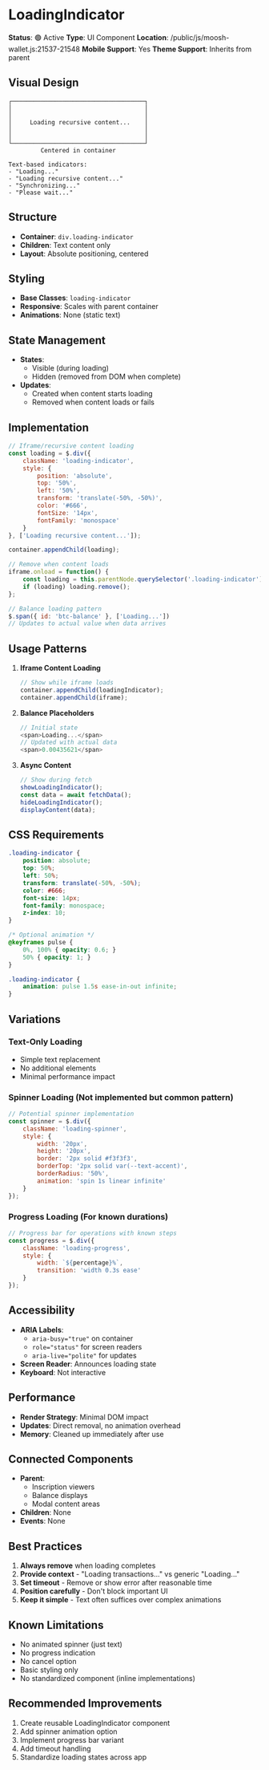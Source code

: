 # LoadingIndicator

**Status**: 🟢 Active
**Type**: UI Component
**Location**: /public/js/moosh-wallet.js:21537-21548
**Mobile Support**: Yes
**Theme Support**: Inherits from parent

## Visual Design

```
┌─────────────────────────────────────┐
│                                     │
│                                     │
│     Loading recursive content...    │
│                                     │
│                                     │
└─────────────────────────────────────┘
         Centered in container

Text-based indicators:
- "Loading..."
- "Loading recursive content..."
- "Synchronizing..."
- "Please wait..."
```

## Structure
- **Container**: `div.loading-indicator`
- **Children**: Text content only
- **Layout**: Absolute positioning, centered

## Styling
- **Base Classes**: `loading-indicator`
- **Responsive**: Scales with parent container
- **Animations**: None (static text)

## State Management
- **States**: 
  - Visible (during loading)
  - Hidden (removed from DOM when complete)
- **Updates**: 
  - Created when content starts loading
  - Removed when content loads or fails

## Implementation
```javascript
// Iframe/recursive content loading
const loading = $.div({
    className: 'loading-indicator',
    style: {
        position: 'absolute',
        top: '50%',
        left: '50%',
        transform: 'translate(-50%, -50%)',
        color: '#666',
        fontSize: '14px',
        fontFamily: 'monospace'
    }
}, ['Loading recursive content...']);

container.appendChild(loading);

// Remove when content loads
iframe.onload = function() {
    const loading = this.parentNode.querySelector('.loading-indicator');
    if (loading) loading.remove();
};

// Balance loading pattern
$.span({ id: 'btc-balance' }, ['Loading...'])
// Updates to actual value when data arrives
```

## Usage Patterns
1. **Iframe Content Loading**
   ```javascript
   // Show while iframe loads
   container.appendChild(loadingIndicator);
   container.appendChild(iframe);
   ```

2. **Balance Placeholders**
   ```javascript
   // Initial state
   <span>Loading...</span>
   // Updated with actual data
   <span>0.00435621</span>
   ```

3. **Async Content**
   ```javascript
   // Show during fetch
   showLoadingIndicator();
   const data = await fetchData();
   hideLoadingIndicator();
   displayContent(data);
   ```

## CSS Requirements
```css
.loading-indicator {
    position: absolute;
    top: 50%;
    left: 50%;
    transform: translate(-50%, -50%);
    color: #666;
    font-size: 14px;
    font-family: monospace;
    z-index: 10;
}

/* Optional animation */
@keyframes pulse {
    0%, 100% { opacity: 0.6; }
    50% { opacity: 1; }
}

.loading-indicator {
    animation: pulse 1.5s ease-in-out infinite;
}
```

## Variations

### Text-Only Loading
- Simple text replacement
- No additional elements
- Minimal performance impact

### Spinner Loading (Not implemented but common pattern)
```javascript
// Potential spinner implementation
const spinner = $.div({
    className: 'loading-spinner',
    style: {
        width: '20px',
        height: '20px',
        border: '2px solid #f3f3f3',
        borderTop: '2px solid var(--text-accent)',
        borderRadius: '50%',
        animation: 'spin 1s linear infinite'
    }
});
```

### Progress Loading (For known durations)
```javascript
// Progress bar for operations with known steps
const progress = $.div({
    className: 'loading-progress',
    style: {
        width: `${percentage}%`,
        transition: 'width 0.3s ease'
    }
});
```

## Accessibility
- **ARIA Labels**: 
  - `aria-busy="true"` on container
  - `role="status"` for screen readers
  - `aria-live="polite"` for updates
- **Screen Reader**: Announces loading state
- **Keyboard**: Not interactive

## Performance
- **Render Strategy**: Minimal DOM impact
- **Updates**: Direct removal, no animation overhead
- **Memory**: Cleaned up immediately after use

## Connected Components
- **Parent**: 
  - Inscription viewers
  - Balance displays
  - Modal content areas
- **Children**: None
- **Events**: None

## Best Practices
1. **Always remove** when loading completes
2. **Provide context** - "Loading transactions..." vs generic "Loading..."
3. **Set timeout** - Remove or show error after reasonable time
4. **Position carefully** - Don't block important UI
5. **Keep it simple** - Text often suffices over complex animations

## Known Limitations
- No animated spinner (just text)
- No progress indication
- No cancel option
- Basic styling only
- No standardized component (inline implementations)

## Recommended Improvements
1. Create reusable LoadingIndicator component
2. Add spinner animation option
3. Implement progress bar variant
4. Add timeout handling
5. Standardize loading states across app